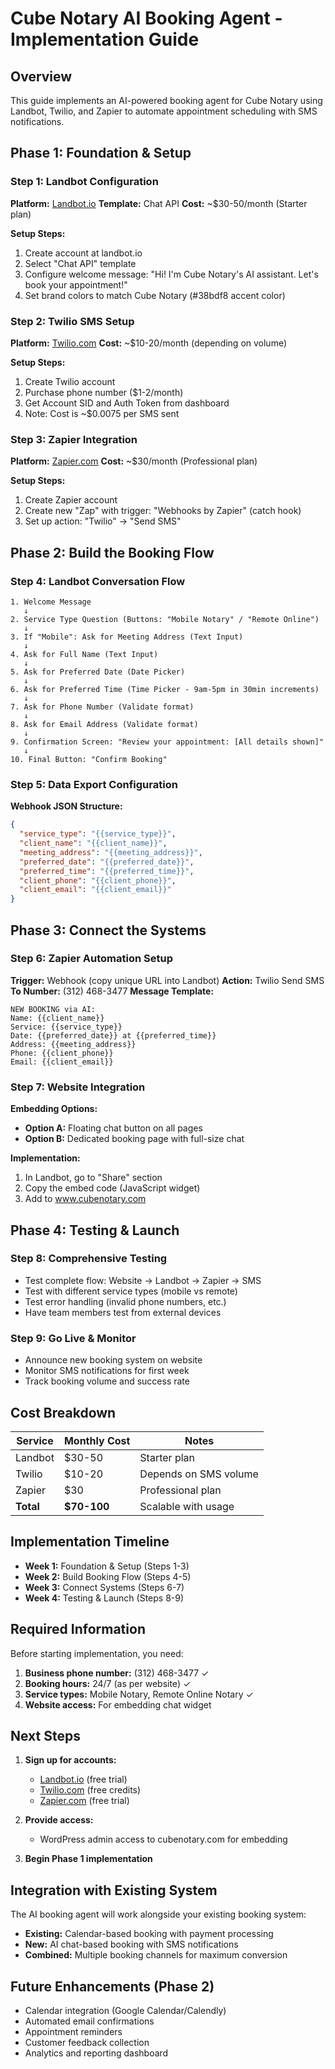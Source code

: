 # Cube Notary AI Booking Agent - Implementation Guide

## Overview
This guide implements an AI-powered booking agent for Cube Notary using Landbot, Twilio, and Zapier to automate appointment scheduling with SMS notifications.

## Phase 1: Foundation & Setup

### Step 1: Landbot Configuration
**Platform:** [Landbot.io](https://landbot.io)
**Template:** Chat API
**Cost:** ~$30-50/month (Starter plan)

**Setup Steps:**
1. Create account at landbot.io
2. Select "Chat API" template
3. Configure welcome message: "Hi! I'm Cube Notary's AI assistant. Let's book your appointment!"
4. Set brand colors to match Cube Notary (#38bdf8 accent color)

### Step 2: Twilio SMS Setup
**Platform:** [Twilio.com](https://twilio.com)
**Cost:** ~$10-20/month (depending on volume)

**Setup Steps:**
1. Create Twilio account
2. Purchase phone number ($1-2/month)
3. Get Account SID and Auth Token from dashboard
4. Note: Cost is ~$0.0075 per SMS sent

### Step 3: Zapier Integration
**Platform:** [Zapier.com](https://zapier.com)
**Cost:** ~$30/month (Professional plan)

**Setup Steps:**
1. Create Zapier account
2. Create new "Zap" with trigger: "Webhooks by Zapier" (catch hook)
3. Set up action: "Twilio" → "Send SMS"

## Phase 2: Build the Booking Flow

### Step 4: Landbot Conversation Flow

```
1. Welcome Message
   ↓
2. Service Type Question (Buttons: "Mobile Notary" / "Remote Online")
   ↓
3. If "Mobile": Ask for Meeting Address (Text Input)
   ↓
4. Ask for Full Name (Text Input)
   ↓
5. Ask for Preferred Date (Date Picker)
   ↓
6. Ask for Preferred Time (Time Picker - 9am-5pm in 30min increments)
   ↓
7. Ask for Phone Number (Validate format)
   ↓
8. Ask for Email Address (Validate format)
   ↓
9. Confirmation Screen: "Review your appointment: [All details shown]"
   ↓
10. Final Button: "Confirm Booking"
```

### Step 5: Data Export Configuration

**Webhook JSON Structure:**
```json
{
  "service_type": "{{service_type}}",
  "client_name": "{{client_name}}", 
  "meeting_address": "{{meeting_address}}",
  "preferred_date": "{{preferred_date}}",
  "preferred_time": "{{preferred_time}}",
  "client_phone": "{{client_phone}}",
  "client_email": "{{client_email}}"
}
```

## Phase 3: Connect the Systems

### Step 6: Zapier Automation Setup

**Trigger:** Webhook (copy unique URL into Landbot)
**Action:** Twilio Send SMS
**To Number:** (312) 468-3477
**Message Template:**
```
NEW BOOKING via AI:
Name: {{client_name}}
Service: {{service_type}}
Date: {{preferred_date}} at {{preferred_time}}
Address: {{meeting_address}}
Phone: {{client_phone}}
Email: {{client_email}}
```

### Step 7: Website Integration

**Embedding Options:**
- **Option A:** Floating chat button on all pages
- **Option B:** Dedicated booking page with full-size chat

**Implementation:**
1. In Landbot, go to "Share" section
2. Copy the embed code (JavaScript widget)
3. Add to www.cubenotary.com

## Phase 4: Testing & Launch

### Step 8: Comprehensive Testing
- Test complete flow: Website → Landbot → Zapier → SMS
- Test with different service types (mobile vs remote)
- Test error handling (invalid phone numbers, etc.)
- Have team members test from external devices

### Step 9: Go Live & Monitor
- Announce new booking system on website
- Monitor SMS notifications for first week
- Track booking volume and success rate

## Cost Breakdown

| Service | Monthly Cost | Notes |
|---------|--------------|-------|
| Landbot | $30-50 | Starter plan |
| Twilio | $10-20 | Depends on SMS volume |
| Zapier | $30 | Professional plan |
| **Total** | **$70-100** | Scalable with usage |

## Implementation Timeline

- **Week 1:** Foundation & Setup (Steps 1-3)
- **Week 2:** Build Booking Flow (Steps 4-5)
- **Week 3:** Connect Systems (Steps 6-7)
- **Week 4:** Testing & Launch (Steps 8-9)

## Required Information

Before starting implementation, you need:
1. **Business phone number:** (312) 468-3477 ✓
2. **Booking hours:** 24/7 (as per website) ✓
3. **Service types:** Mobile Notary, Remote Online Notary ✓
4. **Website access:** For embedding chat widget

## Next Steps

1. **Sign up for accounts:**
   - [Landbot.io](https://landbot.io) (free trial)
   - [Twilio.com](https://twilio.com) (free credits)
   - [Zapier.com](https://zapier.com) (free trial)

2. **Provide access:**
   - WordPress admin access to cubenotary.com for embedding

3. **Begin Phase 1 implementation**

## Integration with Existing System

The AI booking agent will work alongside your existing booking system:
- **Existing:** Calendar-based booking with payment processing
- **New:** AI chat-based booking with SMS notifications
- **Combined:** Multiple booking channels for maximum conversion

## Future Enhancements (Phase 2)

- Calendar integration (Google Calendar/Calendly)
- Automated email confirmations
- Appointment reminders
- Customer feedback collection
- Analytics and reporting dashboard
